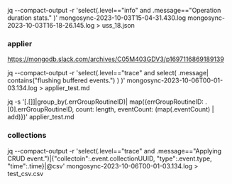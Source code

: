 jq --compact-output -r 'select(.level=="info" and .message=="Operation duration stats." )' mongosync-2023-10-03T15-04-31.430.log mongosync-2023-10-03T16-18-26.145.log > uss_18.json


### applier

https://mongodb.slack.com/archives/C05M403GDV3/p1697116869189139

jq --compact-output -r 'select(.level=="trace" and select( .message| contains("flushing buffered events.") ) )' mongosync-2023-10-06T00-01-03.134.log > applier_test.md


 jq -s '[.[]]|group_by(.errGroupRoutineID)| map({errGroupRoutineID: .[0].errGroupRoutineID, count: length, eventCount: (map(.eventCount) | add)})' applier_test.md

 ### collections

   jq --compact-output -r 'select(.level=="trace" and .message=="Applying CRUD event.")|{"collectoin":.event.collectionUUID, "type":.event.type, "time":.time}|@csv' mongosync-2023-10-06T00-01-03.134.log > test_csv.csv